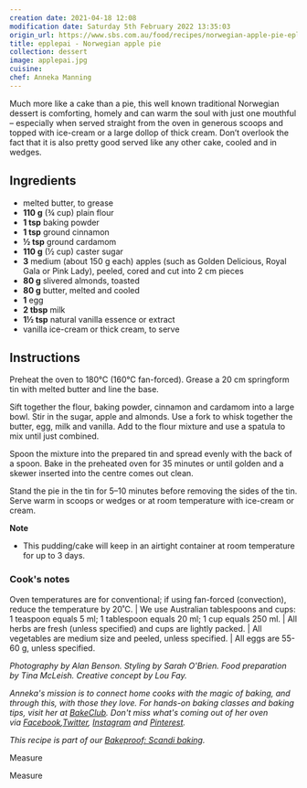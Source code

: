 ```yaml
---
creation date: 2021-04-18 12:08
modification date: Saturday 5th February 2022 13:35:03
origin_url: https://www.sbs.com.au/food/recipes/norwegian-apple-pie-eplepai
title: epplepai - Norwegian apple pie
collection: dessert
image: applepai.jpg
cuisine:
chef: Anneka Manning
---
```


Much more like a cake than a pie, this well known traditional Norwegian dessert is comforting, homely and can warm the soul with just one mouthful – especially when served straight from the oven in generous scoops and topped with ice-cream or a large dollop of thick cream. Don’t overlook the fact that it is also pretty good served like any other cake, cooled and in wedges.

## Ingredients
- melted butter, to grease
- **110 g** (¾ cup) plain flour
- **1 tsp** baking powder
- **1 tsp** ground cinnamon
- **½ tsp** ground cardamom
- **110 g** (½ cup) caster sugar
- **3** medium (about 150 g each) apples (such as Golden Delicious, Royal Gala or Pink Lady), peeled, cored and cut into 2 cm pieces
- **80 g** slivered almonds, toasted
- **80 g** butter, melted and cooled
- **1** egg
- **2 tbsp** milk
- **1½ tsp** natural vanilla essence or extract
- vanilla ice-cream or thick cream, to serve

## Instructions

Preheat the oven to 180°C (160°C fan-forced). Grease a 20 cm springform tin with melted butter and line the base.

Sift together the flour, baking powder, cinnamon and cardamom into a large bowl. Stir in the sugar, apple and almonds. Use a fork to whisk together the butter, egg, milk and vanilla. Add to the flour mixture and use a spatula to mix until just combined.

Spoon the mixture into the prepared tin and spread evenly with the back of a spoon. Bake in the preheated oven for 35 minutes or until golden and a skewer inserted into the centre comes out clean.

Stand the pie in the tin for 5–10 minutes before removing the sides of the tin. Serve warm in scoops or wedges or at room temperature with ice-cream or cream.

**Note**

- This pudding/cake will keep in an airtight container at room temperature for up to 3 days.

### Cook's notes

Oven temperatures are for conventional; if using fan-forced (convection), reduce the temperature by 20˚C. | We use Australian tablespoons and cups: 1 teaspoon equals 5 ml; 1 tablespoon equals 20 ml; 1 cup equals 250 ml. | All herbs are fresh (unless specified) and cups are lightly packed. | All vegetables are medium size and peeled, unless specified. | All eggs are 55-60 g, unless specified.

*Photography by Alan Benson. Styling by Sarah O'Brien. Food preparation by Tina McLeish. Creative concept by Lou Fay.*

*Anneka's mission is to connect home cooks with the magic of baking, and through this, with those they love. For hands-on baking classes and baking tips, visit her at [BakeClub](http://www.bakeclub.com.au/). Don't miss what's coming out of her oven via [Facebook](https://www.facebook.com/bakeclub.australia),[Twitter](https://twitter.com/anneka_manning), [Instagram](http://instagram.com/bakeclub_australia) and [Pinterest](http://www.pinterest.com/annekamanning/pins/).*

*This recipe is part of our [Bakeproof: Scandi baking](http://www.sbs.com.au/food/article/2016/03/29/bakeproof-scandi-baking).*

Measure

Measure